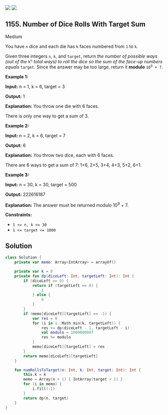 [![](https://img.shields.io/github/stars/javadev/LeetCode-in-Kotlin?label=Stars&style=flat-square)](https://github.com/javadev/LeetCode-in-Kotlin)
[![](https://img.shields.io/github/forks/javadev/LeetCode-in-Kotlin?label=Fork%20me%20on%20GitHub%20&style=flat-square)](https://github.com/javadev/LeetCode-in-Kotlin/fork)

## 1155\. Number of Dice Rolls With Target Sum

Medium

You have `n` dice and each die has `k` faces numbered from `1` to `k`.

Given three integers `n`, `k`, and `target`, return _the number of possible ways (out of the_ <code>k<sup>n</sup></code> _total ways)_ _to roll the dice so the sum of the face-up numbers equals_ `target`. Since the answer may be too large, return it **modulo** <code>10<sup>9</sup> + 7</code>.

**Example 1:**

**Input:** n = 1, k = 6, target = 3

**Output:** 1

**Explanation:** You throw one die with 6 faces. 

There is only one way to get a sum of 3.

**Example 2:**

**Input:** n = 2, k = 6, target = 7

**Output:** 6

**Explanation:** You throw two dice, each with 6 faces. 

There are 6 ways to get a sum of 7: 1+6, 2+5, 3+4, 4+3, 5+2, 6+1.

**Example 3:**

**Input:** n = 30, k = 30, target = 500

**Output:** 222616187

**Explanation:** The answer must be returned modulo 10<sup>9</sup> + 7.

**Constraints:**

*   `1 <= n, k <= 30`
*   `1 <= target <= 1000`

## Solution

```kotlin
class Solution {
    private var memo: Array<IntArray> = arrayOf()

    private var k = 0
    private fun dp(diceLeft: Int, targetLeft: Int): Int {
        if (diceLeft == 0) {
            return if (targetLeft == 0) {
                1
            } else {
                0
            }
        }
        if (memo[diceLeft][targetLeft] == -1) {
            var res = 0
            for (i in 1..Math.min(k, targetLeft)) {
                res += dp(diceLeft - 1, targetLeft - i)
                val modulo = 1000000007
                res %= modulo
            }
            memo[diceLeft][targetLeft] = res
        }
        return memo[diceLeft][targetLeft]
    }

    fun numRollsToTarget(n: Int, k: Int, target: Int): Int {
        this.k = k
        memo = Array(n + 1) { IntArray(target + 1) }
        for (i in memo) {
            i.fill(-1)
        }
        return dp(n, target)
    }
}
```